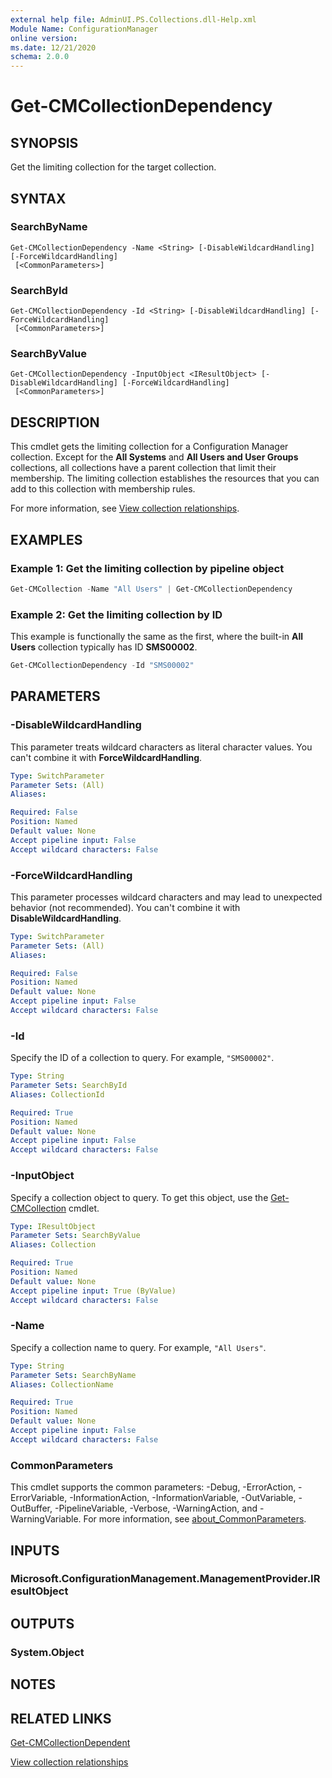 ```yaml
---
external help file: AdminUI.PS.Collections.dll-Help.xml
Module Name: ConfigurationManager
online version:
ms.date: 12/21/2020
schema: 2.0.0
---
```


# Get-CMCollectionDependency

## SYNOPSIS

Get the limiting collection for the target collection.

## SYNTAX

### SearchByName
```
Get-CMCollectionDependency -Name <String> [-DisableWildcardHandling] [-ForceWildcardHandling]
 [<CommonParameters>]
```

### SearchById
```
Get-CMCollectionDependency -Id <String> [-DisableWildcardHandling] [-ForceWildcardHandling]
 [<CommonParameters>]
```

### SearchByValue
```
Get-CMCollectionDependency -InputObject <IResultObject> [-DisableWildcardHandling] [-ForceWildcardHandling]
 [<CommonParameters>]
```

## DESCRIPTION

This cmdlet gets the limiting collection for a Configuration Manager collection. Except for the **All Systems** and **All Users and User Groups** collections, all collections have a parent collection that limit their membership. The limiting collection establishes the resources that you can add to this collection with membership rules.

For more information, see [View collection relationships](/mem/configmgr/core/clients/manage/collections/manage-collections#view-collection-relationships).

## EXAMPLES

### Example 1: Get the limiting collection by pipeline object

```powershell
Get-CMCollection -Name "All Users" | Get-CMCollectionDependency
```

### Example 2: Get the limiting collection by ID

This example is functionally the same as the first, where the built-in **All Users** collection typically has ID **SMS00002**.

```powershell
Get-CMCollectionDependency -Id "SMS00002"
```

## PARAMETERS

### -DisableWildcardHandling

This parameter treats wildcard characters as literal character values. You can't combine it with **ForceWildcardHandling**.

```yaml
Type: SwitchParameter
Parameter Sets: (All)
Aliases:

Required: False
Position: Named
Default value: None
Accept pipeline input: False
Accept wildcard characters: False
```

### -ForceWildcardHandling

This parameter processes wildcard characters and may lead to unexpected behavior (not recommended). You can't combine it with **DisableWildcardHandling**.

```yaml
Type: SwitchParameter
Parameter Sets: (All)
Aliases:

Required: False
Position: Named
Default value: None
Accept pipeline input: False
Accept wildcard characters: False
```

### -Id

Specify the ID of a collection to query. For example, `"SMS00002"`.

```yaml
Type: String
Parameter Sets: SearchById
Aliases: CollectionId

Required: True
Position: Named
Default value: None
Accept pipeline input: False
Accept wildcard characters: False
```

### -InputObject

Specify a collection object to query. To get this object, use the [Get-CMCollection](Get-CMCollection.md) cmdlet.

```yaml
Type: IResultObject
Parameter Sets: SearchByValue
Aliases: Collection

Required: True
Position: Named
Default value: None
Accept pipeline input: True (ByValue)
Accept wildcard characters: False
```

### -Name

Specify a collection name to query. For example, `"All Users"`.

```yaml
Type: String
Parameter Sets: SearchByName
Aliases: CollectionName

Required: True
Position: Named
Default value: None
Accept pipeline input: False
Accept wildcard characters: False
```

### CommonParameters

This cmdlet supports the common parameters: -Debug, -ErrorAction, -ErrorVariable, -InformationAction, -InformationVariable, -OutVariable, -OutBuffer, -PipelineVariable, -Verbose, -WarningAction, and -WarningVariable. For more information, see [about_CommonParameters](http://go.microsoft.com/fwlink/?LinkID=113216).

## INPUTS

### Microsoft.ConfigurationManagement.ManagementProvider.IResultObject

## OUTPUTS

### System.Object

## NOTES

## RELATED LINKS

[Get-CMCollectionDependent](Get-CMCollectionDependent.md)

[View collection relationships](/mem/configmgr/core/clients/manage/collections/manage-collections#view-collection-relationships)
